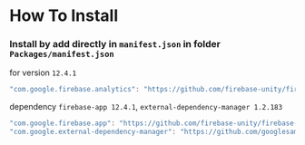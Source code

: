 # How To Install

### Install by add directly in `manifest.json` in folder `Packages/manifest.json`

for version `12.4.1`
```csharp
"com.google.firebase.analytics": "https://github.com/firebase-unity/firebase-analytics.git#12.4.1",
```


dependency `firebase-app 12.4.1`, `external-dependency-manager 1.2.183`
```csharp
"com.google.firebase.app": "https://github.com/firebase-unity/firebase-app.git#12.4.1",
"com.google.external-dependency-manager": "https://github.com/googlesamples/unity-jar-resolver.git?path=upm#v1.2.183",
```
